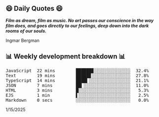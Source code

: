 ## 😄 Daily Quotes 😄

_**Film as dream, film as music. No art passes our conscience in the way film does, and goes directly to our feelings, deep down into the dark rooms of our souls.**_

Ingmar Bergman



## 📊 Weekly development breakdown 📊

<pre>JavaScript  22 mins        ██████▊░░░░░░░░░░░░░░  32.4%
Text        19 mins        █████▊░░░░░░░░░░░░░░░  27.8%
TypeScript  14 mins        ████▍░░░░░░░░░░░░░░░░  21.1%
JSON        7 mins         ██▎░░░░░░░░░░░░░░░░░░  11.0%
HTML        3 mins         █░░░░░░░░░░░░░░░░░░░░   5.3%
EJS         1 min          ▌░░░░░░░░░░░░░░░░░░░░   2.5%
Markdown    0 secs         ░░░░░░░░░░░░░░░░░░░░░   0.0%</pre>

1/15/2025